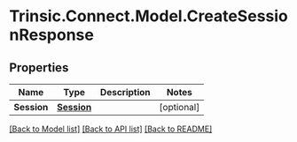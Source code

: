 # Trinsic.Connect.Model.CreateSessionResponse

## Properties

Name | Type | Description | Notes
------------ | ------------- | ------------- | -------------
**Session** | [**Session**](Session.md) |  | [optional]

[[Back to Model list]](../src/Trinsic.Connect/README.md#documentation-for-models) [[Back to API list]](../src/Trinsic.Connect/README.md#documentation-for-api-endpoints) [[Back to README]](../src/Trinsic.Connect/README.md)

